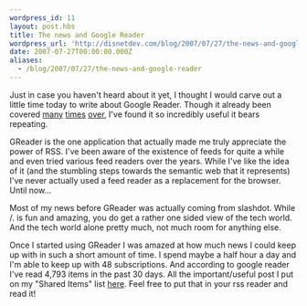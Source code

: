 ```yaml
---
wordpress_id: 11
layout: post.hbs
title: The news and Google Reader
wordpress_url: 'http://disnetdev.com/blog/2007/07/27/the-news-and-google-reader/'
date: 2007-07-27T00:00:00.000Z
aliases:
  - /blog/2007/07/27/the-news-and-google-reader
---
```

Just in case you haven't heard about it yet, I thought I would carve out a little time today to write about Google Reader. Though it already been covered <a href="http://lifehacker.com/software/productivity/read-hundreds-of-feeds-with-google-reader-263854.php">many</a> <a href="http://lifehacker.com/software/google-reader/hack-attack-getting-good-with-google-reader-233712.php"> times</a> <a href="http://www.hackszine.com/blog/archive/2007/05/how_scoble_reads_622_rss_feeds.html?CMP=OTC-7G2N43923558"> over</a>, I've found it so incredibly useful it bears repeating.

GReader is the one application that actually made me truly appreciate the power of RSS. I've been aware of the existence of feeds for quite a while and even tried various feed readers over the years. While I've like the idea of it (and the stumbling steps towards the semantic web that it represents) I've never actually used a feed reader as a replacement for the browser. Until now...

Most of my news before GReader was actually coming from slashdot. While /. is fun and amazing, you do get a rather one sided view of the tech world. And the tech world alone pretty much, not much room for anything else.

Once I started using GReader I was amazed at how much news I could keep up with in such a short amount of time. I spend maybe a half hour a day and I'm able to keep up with 48 subscriptions. And according to google reader I've read 4,793 items in the past 30 days. All the important/useful post I put on my "Shared Items" list <a href="http://www.google.com/reader/shared/10222338796708253618">here</a>. Feel free to put that in your rss reader and read it!
